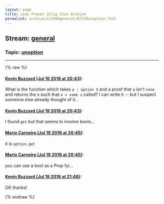 ```yaml
---
layout: page
title: Lean Prover Zulip Chat Archive 
permalink: archive/113488general/87229unoption.html
---
```


## Stream: [general](index.html)
### Topic: [unoption](87229unoption.html)

---


{% raw %}
#### [ Kevin Buzzard (Jul 19 2018 at 20:43)](https://leanprover.zulipchat.com/#narrow/stream/113488-general/topic/unoption/near/129948591):
What is the function which takes `a : option X` and a proof that `a` isn't `none` and returns the x such that `a = some x` called? I can write it -- but I suspect someone else already thought of it...

#### [ Kevin Buzzard (Jul 19 2018 at 20:43)](https://leanprover.zulipchat.com/#narrow/stream/113488-general/topic/unoption/near/129948631):
I found `get` but that seems to involve bools...

#### [ Mario Carneiro (Jul 19 2018 at 20:45)](https://leanprover.zulipchat.com/#narrow/stream/113488-general/topic/unoption/near/129948720):
it is `option.get`

#### [ Mario Carneiro (Jul 19 2018 at 20:45)](https://leanprover.zulipchat.com/#narrow/stream/113488-general/topic/unoption/near/129948739):
you can use a bool as a Prop fyi...

#### [ Kevin Buzzard (Jul 19 2018 at 21:48)](https://leanprover.zulipchat.com/#narrow/stream/113488-general/topic/unoption/near/129952337):
OK thanks!


{% endraw %}
